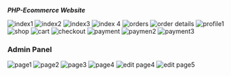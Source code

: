 *****************************PHP-Ecommerce Website*****************************


![index1](https://user-images.githubusercontent.com/111653544/222162507-d0579542-d5ee-4888-8822-7b9989d0b396.PNG)
![index2](https://user-images.githubusercontent.com/111653544/222162533-5acd7160-ba68-4c1f-b0b2-19ea93e0b2a0.PNG)
![index3](https://user-images.githubusercontent.com/111653544/222162554-3d583676-94a1-42ee-9f54-da0185fd9a2b.PNG)
![index 4](https://user-images.githubusercontent.com/111653544/222162566-98299ee6-7e72-4505-a54a-66defdabbcf8.PNG)
![orders](https://user-images.githubusercontent.com/111653544/222162704-470647a7-7320-4d55-95dd-65eff5ef7b80.PNG)
![order details](https://user-images.githubusercontent.com/111653544/222162750-0fffafb5-7b07-4b35-9103-37424ffeddf2.PNG)
![profile1](https://user-images.githubusercontent.com/111653544/222162598-2894507e-ae71-45bf-9723-edf52394f66e.PNG)
![shop](https://user-images.githubusercontent.com/111653544/222162619-5516aaca-b312-4fde-9798-bdd3b01545b6.PNG)
![cart](https://user-images.githubusercontent.com/111653544/222162630-6ede230d-a1b1-449f-9b22-c04926280051.PNG)
![checkout](https://user-images.githubusercontent.com/111653544/222162642-ecb2fafc-6337-4640-95bb-cee7a30dbba4.PNG)
![payment](https://user-images.githubusercontent.com/111653544/222162780-a6f38033-b835-4ddf-8306-aa66fd758d13.PNG)
![paymen2](https://user-images.githubusercontent.com/111653544/222162792-fd68c79a-bd7d-4e92-8aa0-3bfd2ac12c64.PNG)
![payment3](https://user-images.githubusercontent.com/111653544/222162801-28851162-35ce-421b-8c12-d71d2220e7fb.PNG)

<h3>Admin Panel</h3>

![page1](https://user-images.githubusercontent.com/111653544/232404365-4cf66a99-bc19-40d6-a184-f9a58fc2fedf.PNG)
![page2](https://user-images.githubusercontent.com/111653544/232404373-2ce1111e-cd44-47e5-b399-9e78931c34c1.PNG)
![page3](https://user-images.githubusercontent.com/111653544/232404380-0cf5f1ab-8394-4b84-8433-e7fa874f7796.PNG)
![page4](https://user-images.githubusercontent.com/111653544/232404386-cde1562d-35ef-464a-baa4-af3c87366845.PNG)
![edit page4](https://user-images.githubusercontent.com/111653544/232404390-00c27a05-1af6-49e8-bf41-349702cfd603.PNG)
![edit page5](https://user-images.githubusercontent.com/111653544/232404395-92fa3b87-3242-4b48-b8f7-aee555bc59c7.PNG)
